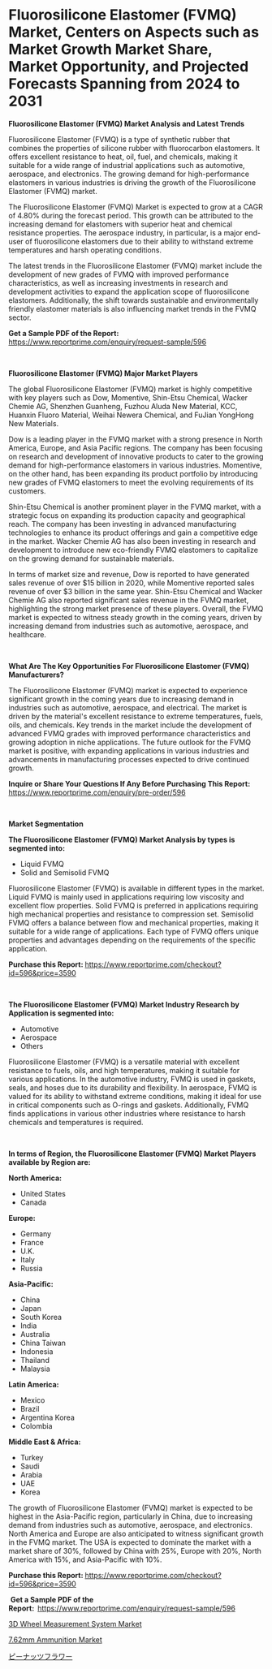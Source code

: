 <p><h1>Fluorosilicone Elastomer (FVMQ) Market, Centers on Aspects such as Market Growth Market Share, Market Opportunity, and Projected Forecasts Spanning from 2024 to 2031</h1></p><p><strong>Fluorosilicone Elastomer (FVMQ) Market Analysis and Latest Trends</strong></p>
<p><p>Fluorosilicone Elastomer (FVMQ) is a type of synthetic rubber that combines the properties of silicone rubber with fluorocarbon elastomers. It offers excellent resistance to heat, oil, fuel, and chemicals, making it suitable for a wide range of industrial applications such as automotive, aerospace, and electronics. The growing demand for high-performance elastomers in various industries is driving the growth of the Fluorosilicone Elastomer (FVMQ) market.</p><p>The Fluorosilicone Elastomer (FVMQ) Market is expected to grow at a CAGR of 4.80% during the forecast period. This growth can be attributed to the increasing demand for elastomers with superior heat and chemical resistance properties. The aerospace industry, in particular, is a major end-user of fluorosilicone elastomers due to their ability to withstand extreme temperatures and harsh operating conditions.</p><p>The latest trends in the Fluorosilicone Elastomer (FVMQ) market include the development of new grades of FVMQ with improved performance characteristics, as well as increasing investments in research and development activities to expand the application scope of fluorosilicone elastomers. Additionally, the shift towards sustainable and environmentally friendly elastomer materials is also influencing market trends in the FVMQ sector.</p></p>
<p><strong>Get a Sample PDF of the Report:&nbsp;</strong> <a href="https://www.reportprime.com/enquiry/request-sample/596">https://www.reportprime.com/enquiry/request-sample/596</a></p>
<p>&nbsp;</p>
<p><strong>Fluorosilicone Elastomer (FVMQ) Major Market Players</strong></p>
<p><p>The global Fluorosilicone Elastomer (FVMQ) market is highly competitive with key players such as Dow, Momentive, Shin-Etsu Chemical, Wacker Chemie AG, Shenzhen Guanheng, Fuzhou Aluda New Material, KCC, Huanxin Fluoro Material, Weihai Newera Chemical, and FuJian YongHong New Materials.</p><p>Dow is a leading player in the FVMQ market with a strong presence in North America, Europe, and Asia Pacific regions. The company has been focusing on research and development of innovative products to cater to the growing demand for high-performance elastomers in various industries. Momentive, on the other hand, has been expanding its product portfolio by introducing new grades of FVMQ elastomers to meet the evolving requirements of its customers.</p><p>Shin-Etsu Chemical is another prominent player in the FVMQ market, with a strategic focus on expanding its production capacity and geographical reach. The company has been investing in advanced manufacturing technologies to enhance its product offerings and gain a competitive edge in the market. Wacker Chemie AG has also been investing in research and development to introduce new eco-friendly FVMQ elastomers to capitalize on the growing demand for sustainable materials.</p><p>In terms of market size and revenue, Dow is reported to have generated sales revenue of over $15 billion in 2020, while Momentive reported sales revenue of over $3 billion in the same year. Shin-Etsu Chemical and Wacker Chemie AG also reported significant sales revenue in the FVMQ market, highlighting the strong market presence of these players. Overall, the FVMQ market is expected to witness steady growth in the coming years, driven by increasing demand from industries such as automotive, aerospace, and healthcare.</p></p>
<p>&nbsp;</p>
<p><strong>What Are The Key Opportunities For Fluorosilicone Elastomer (FVMQ) Manufacturers?</strong></p>
<p><p>The Fluorosilicone Elastomer (FVMQ) market is expected to experience significant growth in the coming years due to increasing demand in industries such as automotive, aerospace, and electrical. The market is driven by the material's excellent resistance to extreme temperatures, fuels, oils, and chemicals. Key trends in the market include the development of advanced FVMQ grades with improved performance characteristics and growing adoption in niche applications. The future outlook for the FVMQ market is positive, with expanding applications in various industries and advancements in manufacturing processes expected to drive continued growth.</p></p>
<p><strong>Inquire or Share Your Questions If Any Before Purchasing This Report:</strong> <a href="https://www.reportprime.com/enquiry/pre-order/596">https://www.reportprime.com/enquiry/pre-order/596</a></p>
<p>&nbsp;</p>
<p><strong>Market Segmentation</strong></p>
<p><strong>The Fluorosilicone Elastomer (FVMQ) Market Analysis by types is segmented into:</strong></p>
<p><ul><li>Liquid FVMQ</li><li>Solid and Semisolid FVMQ</li></ul></p>
<p><p>Fluorosilicone Elastomer (FVMQ) is available in different types in the market. Liquid FVMQ is mainly used in applications requiring low viscosity and excellent flow properties. Solid FVMQ is preferred in applications requiring high mechanical properties and resistance to compression set. Semisolid FVMQ offers a balance between flow and mechanical properties, making it suitable for a wide range of applications. Each type of FVMQ offers unique properties and advantages depending on the requirements of the specific application.</p></p>
<p><strong>Purchase this Report:&nbsp;</strong><a href="https://www.reportprime.com/checkout?id=596&price=3590">https://www.reportprime.com/checkout?id=596&price=3590</a></p>
<p>&nbsp;</p>
<p><strong>The Fluorosilicone Elastomer (FVMQ) Market Industry Research by Application is segmented into:</strong></p>
<p><ul><li>Automotive</li><li>Aerospace</li><li>Others</li></ul></p>
<p><p>Fluorosilicone Elastomer (FVMQ) is a versatile material with excellent resistance to fuels, oils, and high temperatures, making it suitable for various applications. In the automotive industry, FVMQ is used in gaskets, seals, and hoses due to its durability and flexibility. In aerospace, FVMQ is valued for its ability to withstand extreme conditions, making it ideal for use in critical components such as O-rings and gaskets. Additionally, FVMQ finds applications in various other industries where resistance to harsh chemicals and temperatures is required.</p></p>
<p>&nbsp;</p>
<p><strong>In terms of Region, the Fluorosilicone Elastomer (FVMQ) Market Players available by Region are:</strong></p>
<p>
    <p> <strong> North America: </strong>
        <ul>
            <li>United States</li>
            <li>Canada</li>
        </ul>
        </p> 
    <p> <strong> Europe: </strong>
        <ul>
            <li>Germany</li>
            <li>France</li>
            <li>U.K.</li>
            <li>Italy</li>
            <li>Russia</li>
        </ul>
        </p> 
    <p> <strong> Asia-Pacific: </strong>
        <ul>
            <li>China</li>
            <li>Japan</li>
            <li>South Korea</li>
            <li>India</li>
            <li>Australia</li>
            <li>China Taiwan</li>
            <li>Indonesia</li>
            <li>Thailand</li>
            <li>Malaysia</li>
        </ul>
        </p> 
    <p> <strong> Latin America: </strong>
        <ul>
            <li>Mexico</li>
            <li>Brazil</li>
            <li>Argentina Korea</li>
            <li>Colombia</li>
        </ul>
        </p> 
    <p> <strong> Middle East & Africa: </strong>
        <ul>
            <li>Turkey</li>
            <li>Saudi</li>
            <li>Arabia</li>
            <li>UAE</li>
            <li>Korea</li>
        </ul>
    </p>
    </p>
<p><p>The growth of Fluorosilicone Elastomer (FVMQ) market is expected to be highest in the Asia-Pacific region, particularly in China, due to increasing demand from industries such as automotive, aerospace, and electronics. North America and Europe are also anticipated to witness significant growth in the FVMQ market. The USA is expected to dominate the market with a market share of 30%, followed by China with 25%, Europe with 20%, North America with 15%, and Asia-Pacific with 10%.</p></p>
<p><strong>Purchase this Report: </strong><a href="https://www.reportprime.com/checkout?id=596&price=3590">https://www.reportprime.com/checkout?id=596&price=3590</a></p>
<p>&nbsp;<strong>Get a Sample PDF of the Report:&nbsp;&nbsp;</strong><a href="https://www.reportprime.com/enquiry/request-sample/596">https://www.reportprime.com/enquiry/request-sample/596</a></p>
<p><strong></strong></p>
<p><p><a href="https://bubble-tree-ea4.notion.site/3D-Wheel-Measurement-System-Market-with-the-goal-of-estimating-the-market-size-and-future-growth-pot-c4617d25bb1b4623aee5575099fc9fc1">3D Wheel Measurement System Market</a></p><p><a href="https://thundering-castanet-c65.notion.site/7-62mm-Ammunition-Market-Dynamics-2024-2031-Also-about-Its-Market-Trends-Projections-and-Opportun-73252bc4c00b41fd8de78087dd4c9ea7">7.62mm Ammunition Market</a></p><p><a href="https://medium.com/@gregost89076vddcv/%E3%83%94%E3%83%BC%E3%83%8A%E3%83%83%E3%83%84%E7%B2%89%E5%B8%82%E5%A0%B4%E3%81%AE%E8%A6%8F%E6%A8%A1-%E5%B8%82%E5%A0%B4%E8%A6%8B%E9%80%9A%E3%81%97%E3%81%A8%E5%B8%82%E5%A0%B4%E4%BA%88%E6%B8%AC-2024%E5%B9%B4%E3%81%8B%E3%82%892031%E5%B9%B4-0a5ca00126f1">ピーナッツフラワー</a></p></p>